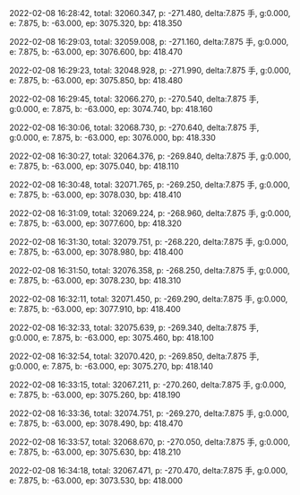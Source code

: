 2022-02-08 16:28:42, total: 32060.347, p: -271.480, delta:7.875 手, g:0.000, e: 7.875, b: -63.000, ep: 3075.320, bp: 418.350

2022-02-08 16:29:03, total: 32059.008, p: -271.160, delta:7.875 手, g:0.000, e: 7.875, b: -63.000, ep: 3076.600, bp: 418.470

2022-02-08 16:29:23, total: 32048.928, p: -271.990, delta:7.875 手, g:0.000, e: 7.875, b: -63.000, ep: 3075.850, bp: 418.480

2022-02-08 16:29:45, total: 32066.270, p: -270.540, delta:7.875 手, g:0.000, e: 7.875, b: -63.000, ep: 3074.740, bp: 418.160

2022-02-08 16:30:06, total: 32068.730, p: -270.640, delta:7.875 手, g:0.000, e: 7.875, b: -63.000, ep: 3076.000, bp: 418.330

2022-02-08 16:30:27, total: 32064.376, p: -269.840, delta:7.875 手, g:0.000, e: 7.875, b: -63.000, ep: 3075.040, bp: 418.110

2022-02-08 16:30:48, total: 32071.765, p: -269.250, delta:7.875 手, g:0.000, e: 7.875, b: -63.000, ep: 3078.030, bp: 418.410

2022-02-08 16:31:09, total: 32069.224, p: -268.960, delta:7.875 手, g:0.000, e: 7.875, b: -63.000, ep: 3077.600, bp: 418.320

2022-02-08 16:31:30, total: 32079.751, p: -268.220, delta:7.875 手, g:0.000, e: 7.875, b: -63.000, ep: 3078.980, bp: 418.400

2022-02-08 16:31:50, total: 32076.358, p: -268.250, delta:7.875 手, g:0.000, e: 7.875, b: -63.000, ep: 3078.230, bp: 418.310

2022-02-08 16:32:11, total: 32071.450, p: -269.290, delta:7.875 手, g:0.000, e: 7.875, b: -63.000, ep: 3077.910, bp: 418.400

2022-02-08 16:32:33, total: 32075.639, p: -269.340, delta:7.875 手, g:0.000, e: 7.875, b: -63.000, ep: 3075.460, bp: 418.100

2022-02-08 16:32:54, total: 32070.420, p: -269.850, delta:7.875 手, g:0.000, e: 7.875, b: -63.000, ep: 3075.270, bp: 418.140

2022-02-08 16:33:15, total: 32067.211, p: -270.260, delta:7.875 手, g:0.000, e: 7.875, b: -63.000, ep: 3075.260, bp: 418.190

2022-02-08 16:33:36, total: 32074.751, p: -269.270, delta:7.875 手, g:0.000, e: 7.875, b: -63.000, ep: 3078.490, bp: 418.470

2022-02-08 16:33:57, total: 32068.670, p: -270.050, delta:7.875 手, g:0.000, e: 7.875, b: -63.000, ep: 3075.630, bp: 418.210

2022-02-08 16:34:18, total: 32067.471, p: -270.470, delta:7.875 手, g:0.000, e: 7.875, b: -63.000, ep: 3073.530, bp: 418.000